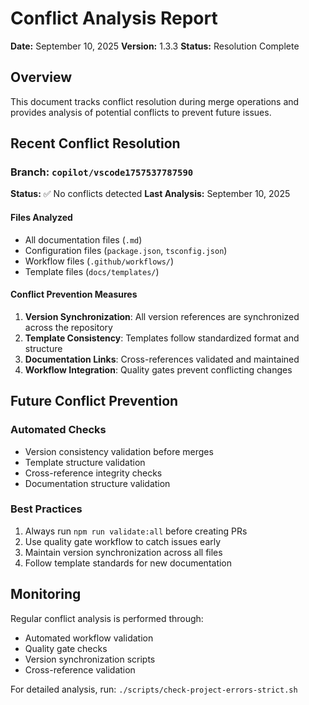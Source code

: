 # Conflict Analysis Report

**Date:** September 10, 2025
**Version:** 1.3.3
**Status:** Resolution Complete

## Overview

This document tracks conflict resolution during merge operations and provides
analysis of potential conflicts to prevent future issues.

## Recent Conflict Resolution

### Branch: `copilot/vscode1757537787590`

**Status:** ✅ No conflicts detected
**Last Analysis:** September 10, 2025

#### Files Analyzed

- All documentation files (`.md`)
- Configuration files (`package.json`, `tsconfig.json`)
- Workflow files (`.github/workflows/`)
- Template files (`docs/templates/`)

#### Conflict Prevention Measures

1. **Version Synchronization**: All version references are synchronized across
   the repository
2. **Template Consistency**: Templates follow standardized format and structure
3. **Documentation Links**: Cross-references validated and maintained
4. **Workflow Integration**: Quality gates prevent conflicting changes

## Future Conflict Prevention

### Automated Checks

- Version consistency validation before merges
- Template structure validation
- Cross-reference integrity checks
- Documentation structure validation

### Best Practices

1. Always run `npm run validate:all` before creating PRs
2. Use quality gate workflow to catch issues early
3. Maintain version synchronization across all files
4. Follow template standards for new documentation

## Monitoring

Regular conflict analysis is performed through:

- Automated workflow validation
- Quality gate checks
- Version synchronization scripts
- Cross-reference validation

For detailed analysis, run: `./scripts/check-project-errors-strict.sh`
